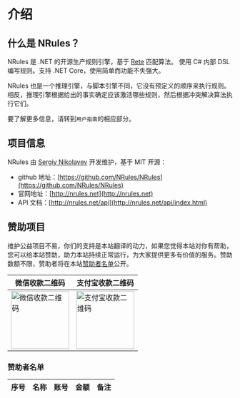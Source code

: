 # 介绍

## 什么是 NRules？

NRules 是 .NET 的开源生产规则引擎，基于 [Rete](http://en.wikipedia.org/wiki/Rete_algorithm) 匹配算法。 使用 C# 内部 DSL 编写规则。支持 .NET Core，使用简单而功能不失强大。

NRules 也是一个推理引擎，与脚本引擎不同，它没有预定义的顺序来执行规则。相反，推理引擎根据给出的事实确定应该激活哪些规则，然后根据冲突解决算法执行它们。

要了解更多信息，请转到`用户指南`的相应部分。

## 项目信息

NRules 由 [Sergiy Nikolayev](https://github.com/snikolayev) 开发维护，基于 MIT 开源：
- github 地址：[https://github.com/NRules/NRules](https://github.com/NRules/NRules)
- 官网地址：[http://nrules.net](http://nrules.net)
- API 文档：[http://nrules.net/api](http://nrules.net/api/index.html)

## 赞助项目

维护公益项目不易，你们的支持是本站翻译的动力，如果您觉得本站对你有帮助，您可以给本站赞助，助力本站持续正常运行，为大家提供更多有价值的服务。赞助数额不限，赞助者将在本站[赞助者名单](#赞助者名单)公开。

微信收款二维码 | 支付宝收款二维码
---|---
<img src="https://static.nrules.cn/images/wechat-qr.png" alt="微信收款二维码" width="130" height="130"> | <img src="https://static.nrules.cn/images/alipay-qr.jpg" alt="支付宝收款二维码" width="130" height="130">

### 赞助者名单

序号 | 名称 | 账号 | 金额 | 备注
---|---|---|---|---

 
